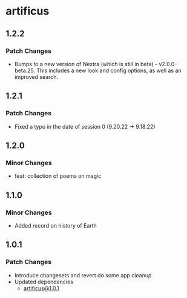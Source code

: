 # artificus

## 1.2.2

### Patch Changes

- Bumps to a new version of Nextra (which is still in beta) - v2.0.0-beta.25. This includes a new look and config options, as well as an improved search.

## 1.2.1

### Patch Changes

- Fixed a typo in the date of session 0 (9.20.22 -> 9.18.22)

## 1.2.0

### Minor Changes

- feat: collection of poems on magic

## 1.1.0

### Minor Changes

- Added record on history of Earth

## 1.0.1

### Patch Changes

- Introduce changesets and revert do some app cleanup
- Updated dependencies
  - artificus@1.0.1
